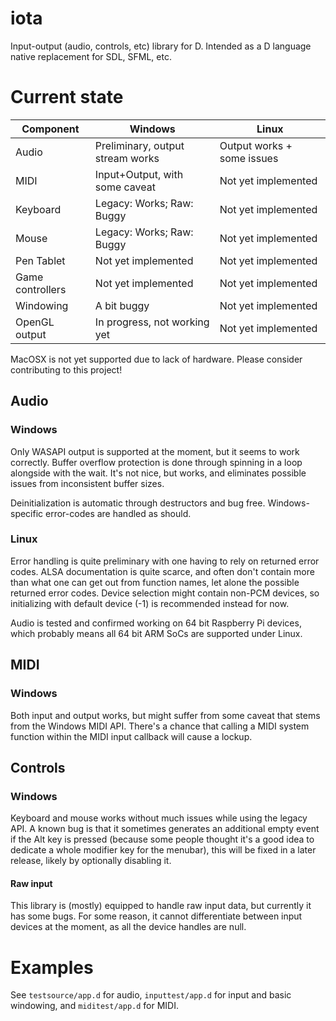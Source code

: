 # iota
Input-output (audio, controls, etc) library for D. Intended as a D language native replacement for SDL, SFML, etc.

# Current state

|Component                 |Windows                             |Linux                               |
|--------------------------|------------------------------------|------------------------------------|
|Audio                     |Preliminary, output stream works    |Output works + some issues          |
|MIDI                      |Input+Output, with some caveat      |Not yet implemented                 |
|Keyboard                  |Legacy: Works; Raw: Buggy           |Not yet implemented                 |
|Mouse                     |Legacy: Works; Raw: Buggy           |Not yet implemented                 |
|Pen Tablet                |Not yet implemented                 |Not yet implemented                 |
|Game controllers          |Not yet implemented                 |Not yet implemented                 |
|Windowing                 |A bit buggy                         |Not yet implemented                 |
|OpenGL output             |In progress, not working yet        |Not yet implemented                 |

MacOSX is not yet supported due to lack of hardware. Please consider contributing to this project!

## Audio

### Windows

Only WASAPI output is supported at the moment, but it seems to work correctly. Buffer overflow protection is done through spinning in a loop alongside with the wait. It's not nice, but works, and eliminates possible issues from inconsistent buffer sizes.

Deinitialization is automatic through destructors and bug free. Windows-specific error-codes are handled as should.

### Linux

Error handling is quite preliminary with one having to rely on returned error codes. ALSA documentation is quite scarce, and often don't contain more than what one can get out from function names, let alone the possible returned error codes. Device selection might contain non-PCM devices, so initializing with default device (-1) is recommended instead for now.

Audio is tested and confirmed working on 64 bit Raspberry Pi devices, which probably means all 64 bit ARM SoCs are supported under Linux.

## MIDI

### Windows

Both input and output works, but might suffer from some caveat that stems from the Windows MIDI API. There's a chance that calling a MIDI system function within the MIDI input callback will cause a lockup.

## Controls

### Windows

Keyboard and mouse works without much issues while using the legacy API. A known bug is that it sometimes generates an additional empty event if the Alt key is pressed (because some people thought it's a good idea to dedicate a whole modifier key for the menubar), this will be fixed in a later release, likely by optionally disabling it.

#### Raw input

This library is (mostly) equipped to handle raw input data, but currently it has some bugs. For some reason, it cannot differentiate between input devices at the moment, as all the device handles are null.

# Examples

See `testsource/app.d` for audio, `inputtest/app.d` for input and basic windowing, and `miditest/app.d` for MIDI.
